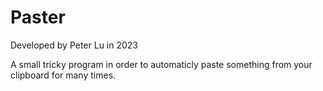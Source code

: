 # Paster
Developed by Peter Lu in 2023

A small tricky program in order to automaticly paste something from your clipboard for many times.
